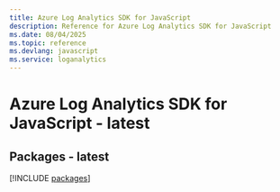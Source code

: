 ```yaml
---
title: Azure Log Analytics SDK for JavaScript
description: Reference for Azure Log Analytics SDK for JavaScript
ms.date: 08/04/2025
ms.topic: reference
ms.devlang: javascript
ms.service: loganalytics
---
```

# Azure Log Analytics SDK for JavaScript - latest
## Packages - latest
[!INCLUDE [packages](log-analytics-index.md)]